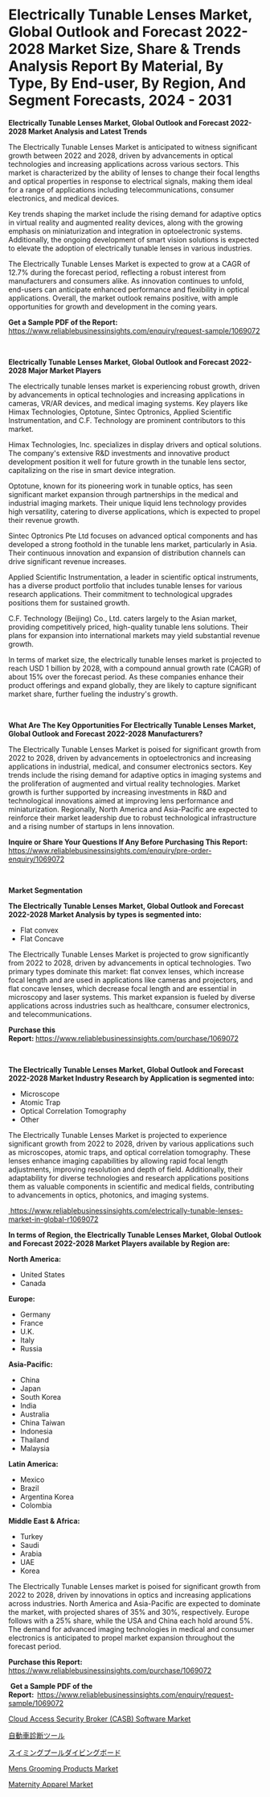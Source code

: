 <p><h1>Electrically Tunable Lenses Market, Global Outlook and Forecast 2022-2028 Market Size, Share & Trends Analysis Report By Material, By Type, By End-user, By Region, And Segment Forecasts, 2024 - 2031</h1></p><p><strong>Electrically Tunable Lenses Market, Global Outlook and Forecast 2022-2028 Market Analysis and Latest Trends</strong></p>
<p><p>The Electrically Tunable Lenses Market is anticipated to witness significant growth between 2022 and 2028, driven by advancements in optical technologies and increasing applications across various sectors. This market is characterized by the ability of lenses to change their focal lengths and optical properties in response to electrical signals, making them ideal for a range of applications including telecommunications, consumer electronics, and medical devices.</p><p>Key trends shaping the market include the rising demand for adaptive optics in virtual reality and augmented reality devices, along with the growing emphasis on miniaturization and integration in optoelectronic systems. Additionally, the ongoing development of smart vision solutions is expected to elevate the adoption of electrically tunable lenses in various industries.</p><p>The Electrically Tunable Lenses Market is expected to grow at a CAGR of 12.7% during the forecast period, reflecting a robust interest from manufacturers and consumers alike. As innovation continues to unfold, end-users can anticipate enhanced performance and flexibility in optical applications. Overall, the market outlook remains positive, with ample opportunities for growth and development in the coming years.</p></p>
<p><strong>Get a Sample PDF of the Report:&nbsp;</strong> <a href="https://www.reliablebusinessinsights.com/enquiry/request-sample/1069072">https://www.reliablebusinessinsights.com/enquiry/request-sample/1069072</a></p>
<p>&nbsp;</p>
<p><strong>Electrically Tunable Lenses Market, Global Outlook and Forecast 2022-2028 Major Market Players</strong></p>
<p><p>The electrically tunable lenses market is experiencing robust growth, driven by advancements in optical technologies and increasing applications in cameras, VR/AR devices, and medical imaging systems. Key players like Himax Technologies, Optotune, Sintec Optronics, Applied Scientific Instrumentation, and C.F. Technology are prominent contributors to this market.</p><p>Himax Technologies, Inc. specializes in display drivers and optical solutions. The company's extensive R&D investments and innovative product development position it well for future growth in the tunable lens sector, capitalizing on the rise in smart device integration.</p><p>Optotune, known for its pioneering work in tunable optics, has seen significant market expansion through partnerships in the medical and industrial imaging markets. Their unique liquid lens technology provides high versatility, catering to diverse applications, which is expected to propel their revenue growth.</p><p>Sintec Optronics Pte Ltd focuses on advanced optical components and has developed a strong foothold in the tunable lens market, particularly in Asia. Their continuous innovation and expansion of distribution channels can drive significant revenue increases.</p><p>Applied Scientific Instrumentation, a leader in scientific optical instruments, has a diverse product portfolio that includes tunable lenses for various research applications. Their commitment to technological upgrades positions them for sustained growth.</p><p>C.F. Technology (Beijing) Co., Ltd. caters largely to the Asian market, providing competitively priced, high-quality tunable lens solutions. Their plans for expansion into international markets may yield substantial revenue growth.</p><p>In terms of market size, the electrically tunable lenses market is projected to reach USD 1 billion by 2028, with a compound annual growth rate (CAGR) of about 15% over the forecast period. As these companies enhance their product offerings and expand globally, they are likely to capture significant market share, further fueling the industry's growth.</p></p>
<p>&nbsp;</p>
<p><strong>What Are The Key Opportunities For Electrically Tunable Lenses Market, Global Outlook and Forecast 2022-2028 Manufacturers?</strong></p>
<p><p>The Electrically Tunable Lenses Market is poised for significant growth from 2022 to 2028, driven by advancements in optoelectronics and increasing applications in industrial, medical, and consumer electronics sectors. Key trends include the rising demand for adaptive optics in imaging systems and the proliferation of augmented and virtual reality technologies. Market growth is further supported by increasing investments in R&D and technological innovations aimed at improving lens performance and miniaturization. Regionally, North America and Asia-Pacific are expected to reinforce their market leadership due to robust technological infrastructure and a rising number of startups in lens innovation.</p></p>
<p><strong>Inquire or Share Your Questions If Any Before Purchasing This Report:</strong> <a href="https://www.reliablebusinessinsights.com/enquiry/pre-order-enquiry/1069072">https://www.reliablebusinessinsights.com/enquiry/pre-order-enquiry/1069072</a></p>
<p>&nbsp;</p>
<p><strong>Market Segmentation</strong></p>
<p><strong>The Electrically Tunable Lenses Market, Global Outlook and Forecast 2022-2028 Market Analysis by types is segmented into:</strong></p>
<p><ul><li>Flat convex</li><li>Flat Concave</li></ul></p>
<p><p>The Electrically Tunable Lenses Market is projected to grow significantly from 2022 to 2028, driven by advancements in optical technologies. Two primary types dominate this market: flat convex lenses, which increase focal length and are used in applications like cameras and projectors, and flat concave lenses, which decrease focal length and are essential in microscopy and laser systems. This market expansion is fueled by diverse applications across industries such as healthcare, consumer electronics, and telecommunications.</p></p>
<p><strong>Purchase this Report:&nbsp;</strong><a href="https://www.reliablebusinessinsights.com/purchase/1069072">https://www.reliablebusinessinsights.com/purchase/1069072</a></p>
<p>&nbsp;</p>
<p><strong>The Electrically Tunable Lenses Market, Global Outlook and Forecast 2022-2028 Market Industry Research by Application is segmented into:</strong></p>
<p><ul><li>Microscope</li><li>Atomic Trap</li><li>Optical Correlation Tomography</li><li>Other</li></ul></p>
<p><p>The Electrically Tunable Lenses Market is projected to experience significant growth from 2022 to 2028, driven by various applications such as microscopes, atomic traps, and optical correlation tomography. These lenses enhance imaging capabilities by allowing rapid focal length adjustments, improving resolution and depth of field. Additionally, their adaptability for diverse technologies and research applications positions them as valuable components in scientific and medical fields, contributing to advancements in optics, photonics, and imaging systems.</p></p>
<p><a href="https://www.reliablebusinessinsights.com/electrically-tunable-lenses-market-in-global-r1069072">&nbsp;https://www.reliablebusinessinsights.com/electrically-tunable-lenses-market-in-global-r1069072</a></p>
<p><strong>In terms of Region, the Electrically Tunable Lenses Market, Global Outlook and Forecast 2022-2028 Market Players available by Region are:</strong></p>
<p>
    <p> <strong> North America: </strong>
        <ul>
            <li>United States</li>
            <li>Canada</li>
        </ul>
        </p> 
    <p> <strong> Europe: </strong>
        <ul>
            <li>Germany</li>
            <li>France</li>
            <li>U.K.</li>
            <li>Italy</li>
            <li>Russia</li>
        </ul>
        </p> 
    <p> <strong> Asia-Pacific: </strong>
        <ul>
            <li>China</li>
            <li>Japan</li>
            <li>South Korea</li>
            <li>India</li>
            <li>Australia</li>
            <li>China Taiwan</li>
            <li>Indonesia</li>
            <li>Thailand</li>
            <li>Malaysia</li>
        </ul>
        </p> 
    <p> <strong> Latin America: </strong>
        <ul>
            <li>Mexico</li>
            <li>Brazil</li>
            <li>Argentina Korea</li>
            <li>Colombia</li>
        </ul>
        </p> 
    <p> <strong> Middle East & Africa: </strong>
        <ul>
            <li>Turkey</li>
            <li>Saudi</li>
            <li>Arabia</li>
            <li>UAE</li>
            <li>Korea</li>
        </ul>
    </p>
    </p>
<p><p>The Electrically Tunable Lenses market is poised for significant growth from 2022 to 2028, driven by innovations in optics and increasing applications across industries. North America and Asia-Pacific are expected to dominate the market, with projected shares of 35% and 30%, respectively. Europe follows with a 25% share, while the USA and China each hold around 5%. The demand for advanced imaging technologies in medical and consumer electronics is anticipated to propel market expansion throughout the forecast period.</p></p>
<p><strong>Purchase this Report: </strong><a href="https://www.reliablebusinessinsights.com/purchase/1069072">https://www.reliablebusinessinsights.com/purchase/1069072</a></p>
<p>&nbsp;<strong>Get a Sample PDF of the Report:&nbsp;&nbsp;</strong><a href="https://www.reliablebusinessinsights.com/enquiry/request-sample/1069072">https://www.reliablebusinessinsights.com/enquiry/request-sample/1069072</a></p>
<p><strong></strong></p>
<p><p><a href="https://medium.com/@anna.vaughan3423/global-cloud-access-security-broker-casb-software-market-exploring-market-share-market-trends-ece2e49269d7">Cloud Access Security Broker (CASB) Software Market</a></p><p><a href="https://medium.com/@sheilabruen2023/%E3%82%B0%E3%83%AD%E3%83%BC%E3%83%90%E3%83%AB%E8%87%AA%E5%8B%95%E8%BB%8A%E8%A8%BA%E6%96%AD%E3%83%84%E3%83%BC%E3%83%AB%E5%B8%82%E5%A0%B4%E8%A6%8F%E6%A8%A1%E3%81%AF-%E5%B9%B4%E7%8E%8712-7-%E3%81%A7%E9%81%94%E6%88%90%E3%81%95%E3%82%8C%E3%82%8B%E3%81%A8%E4%BA%88%E6%83%B3%E3%81%95%E3%82%8C%E3%81%A6%E3%81%8A%E3%82%8A-%E3%81%93%E3%81%AE%E3%83%AC%E3%83%9D%E3%83%BC%E3%83%88%E3%81%A7%E3%81%AF-2024%E5%B9%B4%E3%81%8B%E3%82%892031%E5%B9%B4%E3%81%BE%E3%81%A7%E3%81%AE%E5%B8%82%E5%A0%B4%E6%88%90%E9%95%B7-%E3%83%88%E3%83%AC%E3%83%B3%E3%83%89-%E6%A9%9F%E4%BC%9A-%E4%BA%88%E6%B8%AC%E3%81%AB%E3%81%A4%E3%81%84%E3%81%A6%E6%89%B1%E3%82%8F%E3%82%8C%E3%81%A6%E3%81%84%E3%81%BE%E3%81%99-1ee03bfaf5b1">自動車診断ツール</a></p><p><a href="https://medium.com/@qarpaiop35/%E3%82%B9%E3%82%A4%E3%83%9F%E3%83%B3%E3%82%B0%E3%83%97%E3%83%BC%E3%83%AB%E7%94%A8%E9%A3%9B%E3%81%B3%E8%BE%BC%E3%81%BF%E6%9D%BF%E5%B8%82%E5%A0%B4%E3%81%AE%E8%A6%8B%E9%80%9A%E3%81%97%E3%81%A8%E5%B8%82%E5%A0%B4%E3%82%B7%E3%82%A7%E3%82%A2%E5%88%86%E6%9E%90-%E6%88%90%E9%95%B7%E3%83%88%E3%83%AC%E3%83%B3%E3%83%89%E3%81%A8%E5%B8%82%E5%A0%B4%E4%BA%88%E6%B8%AC-2024-2031-8f842080a52f">スイミングプールダイビングボード</a></p><p><a href="https://www.linkedin.com/pulse/mens-grooming-products-market-overview-regional-outlook-competitive-1wzvf?trackingId=kcOHb2y7Rlq9niTQt9Gk2A%3D%3D">Mens Grooming Products Market</a></p><p><a href="https://www.linkedin.com/pulse/global-maternity-apparel-market-focus-application-end-use-industry-s5ysf?trackingId=hBHCoGncTBGTBeXBmGGMig%3D%3D">Maternity Apparel Market</a></p></p>